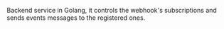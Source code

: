Backend service in Golang, it controls the webhook's subscriptions and sends events messages to the registered ones.